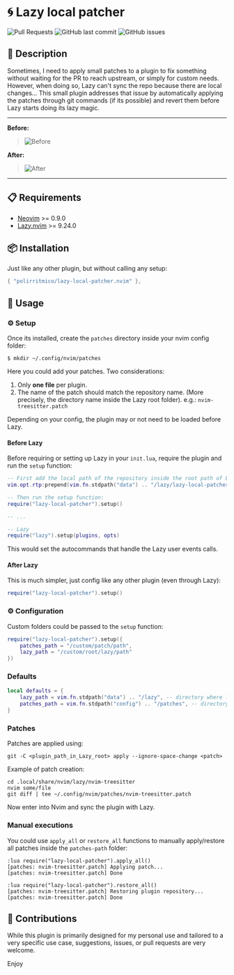 # 🌀 Lazy local patcher

<!-- panvimdoc-ignore-start -->

![Pull Requests](https://img.shields.io/badge/Pull_Requests-Welcome-a4e400?style=flat-square)
![GitHub last commit](https://img.shields.io/github/last-commit/polirritmico/lazy-local-patcher.nvim/main?style=flat-square&color=62d8f1)
![GitHub issues](https://img.shields.io/github/issues/polirritmico/lazy-local-patcher.nvim?style=flat-square&color=fc1a70)

<!-- panvimdoc-ignore-end -->

## 🐧 Description

Sometimes, I need to apply small patches to a plugin to fix something without
waiting for the PR to reach upstream, or simply for custom needs. However,
when doing so, Lazy can't sync the repo because there are local changes... This
small plugin addresses that issue by automatically applying the patches through
git commands (if its possible) and revert them before Lazy starts doing its lazy
magic.

<!-- panvimdoc-ignore-start -->

---

**Before:**
> ![Before](https://github.com/polirritmico/lazy-local-patcher.nvim/assets/24460484/cd97c60b-e735-4b8f-966e-5a5d9c17a366)

**After:**
> ![After](https://github.com/polirritmico/lazy-local-patcher.nvim/assets/24460484/80ec51c6-aba9-4483-a341-dcc5ac4e6621)

---
<!-- panvimdoc-ignore-end -->


## 📋 Requirements

- [Neovim](https://neovim.io/) >= 0.9.0
- [Lazy.nvim](https://github.com/folke/lazy.nvim) >= 9.24.0


## 📦 Installation

Just like any other plugin, but without calling any setup:

```lua
{ "polirritmico/lazy-local-patcher.nvim" },
```

## 🚀 Usage

### ⚙️ Setup

Once its installed, create the `patches` directory inside your nvim config
folder:

```command
$ mkdir ~/.config/nvim/patches
```

Here you could add your patches. Two considerations:

1. Only **one file** per plugin.
2. The name of the patch should match the repository name. (More precisely, the
   directory name inside the Lazy root folder). e.g.: `nvim-treesitter.patch`


Depending on your config, the plugin may or not need to be loaded before Lazy.

#### Before Lazy

Before requiring or setting up Lazy in your `init.lua`, require the plugin and
run the `setup` function:

```lua
-- First add the local path of the repository inside the root path of Lazy:
vim.opt.rtp:prepend(vim.fn.stdpath("data") .. "/lazy/lazy-local-patcher.nvim")

-- Then run the setup function:
require("lazy-local-patcher").setup()

-- ...

-- Lazy
require("lazy").setup(plugins, opts)
```

This would set the autocommands that handle the Lazy user events calls.

#### After Lazy

This is much simpler, just config like any other plugin (even through Lazy):

```lua
require("lazy-local-patcher").setup()
```

### ⚙️ Configuration

Custom folders could be passed to the `setup` function:

```lua
require("lazy-local-patcher").setup({
    patches_path = "/custom/patch/path",
    lazy_path = "/custom/root/lazy/path"
})
```

### Defaults

```lua
local defaults = {
    lazy_path = vim.fn.stdpath("data") .. "/lazy", -- directory where lazy install the plugins
    patches_path = vim.fn.stdpath("config") .. "/patches", -- directory where diff patches files are stored
}
```

### Patches

Patches are applied using:

```command
git -C <plugin_path_in_Lazy_root> apply --ignore-space-change <patch>
```

Example of patch creation:

```
cd .local/share/nvim/lazy/nvim-treesitter
nvim some/file
git diff | tee ~/.config/nvim/patches/nvim-treesitter.patch
```

Now enter into Nvim and sync the plugin with Lazy.

### Manual executions

You could use `apply_all` or `restore_all` functions to manually apply/restore
all patches inside the `patches-path` folder:

```
:lua require("lazy-local-patcher").apply_all()
[patches: nvim-treesitter.patch] Applying patch...
[patches: nvim-treesitter.patch] Done
```

```
:lua require("lazy-local-patcher").restore_all()
[patches: nvim-treesitter.patch] Restoring plugin repository...
[patches: nvim-treesitter.patch] Done
```

## 🌱 Contributions

While this plugin is primarily designed for my personal use and tailored to
a very specific use case, suggestions, issues, or pull requests are very
welcome.

Enjoy

